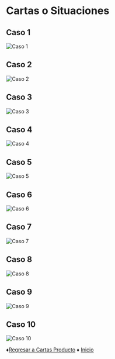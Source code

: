 # Cartas o Situaciones

## Caso 1

![Caso 1](https://github.com/Edwin-Lines/Proyecto-And-Then...-/blob/main/Documentaci%C3%B3n/8.%20Cartas%20finales%20o%20producidas%20(Producto%20final)/Cartas%20%20de%20categor%C3%ADa%20%22Casos%20o%20situaciones%22%20en%20formato%20de%20imagen/Caso%201.png)

## Caso 2

![Caso 2](https://github.com/Edwin-Lines/Proyecto-And-Then...-/blob/main/Documentaci%C3%B3n/8.%20Cartas%20finales%20o%20producidas%20(Producto%20final)/Cartas%20%20de%20categor%C3%ADa%20%22Casos%20o%20situaciones%22%20en%20formato%20de%20imagen/Caso%202.png)

## Caso 3

![Caso 3](https://github.com/Edwin-Lines/Proyecto-And-Then...-/blob/main/Documentaci%C3%B3n/8.%20Cartas%20finales%20o%20producidas%20(Producto%20final)/Cartas%20%20de%20categor%C3%ADa%20%22Casos%20o%20situaciones%22%20en%20formato%20de%20imagen/Caso%203.png)

## Caso 4

![Caso 4](https://github.com/Edwin-Lines/Proyecto-And-Then...-/blob/main/Documentaci%C3%B3n/8.%20Cartas%20finales%20o%20producidas%20(Producto%20final)/Cartas%20%20de%20categor%C3%ADa%20%22Casos%20o%20situaciones%22%20en%20formato%20de%20imagen/Caso%204.png)

## Caso 5

![Caso 5](https://github.com/Edwin-Lines/Proyecto-And-Then...-/blob/main/Documentaci%C3%B3n/8.%20Cartas%20finales%20o%20producidas%20(Producto%20final)/Cartas%20%20de%20categor%C3%ADa%20%22Casos%20o%20situaciones%22%20en%20formato%20de%20imagen/Caso%205.png)

## Caso 6

![Caso 6](https://github.com/Edwin-Lines/Proyecto-And-Then...-/blob/main/Documentaci%C3%B3n/8.%20Cartas%20finales%20o%20producidas%20(Producto%20final)/Cartas%20%20de%20categor%C3%ADa%20%22Casos%20o%20situaciones%22%20en%20formato%20de%20imagen/Caso%206.png)

## Caso 7

![Caso 7](https://github.com/Edwin-Lines/Proyecto-And-Then...-/blob/main/Documentaci%C3%B3n/8.%20Cartas%20finales%20o%20producidas%20(Producto%20final)/Cartas%20%20de%20categor%C3%ADa%20%22Casos%20o%20situaciones%22%20en%20formato%20de%20imagen/Caso%207.png)

## Caso 8

![Caso 8](https://github.com/Edwin-Lines/Proyecto-And-Then...-/blob/main/Documentaci%C3%B3n/8.%20Cartas%20finales%20o%20producidas%20(Producto%20final)/Cartas%20%20de%20categor%C3%ADa%20%22Casos%20o%20situaciones%22%20en%20formato%20de%20imagen/Caso%208.png)

## Caso 9

![Caso 9](https://github.com/Edwin-Lines/Proyecto-And-Then...-/blob/main/Documentaci%C3%B3n/8.%20Cartas%20finales%20o%20producidas%20(Producto%20final)/Cartas%20%20de%20categor%C3%ADa%20%22Casos%20o%20situaciones%22%20en%20formato%20de%20imagen/Caso%209.png)

## Caso 10

![Caso 10](https://github.com/Edwin-Lines/Proyecto-And-Then...-/blob/main/Documentaci%C3%B3n/8.%20Cartas%20finales%20o%20producidas%20(Producto%20final)/Cartas%20%20de%20categor%C3%ADa%20%22Casos%20o%20situaciones%22%20en%20formato%20de%20imagen/Caso%2010.png)

♦[Regresar a Cartas Producto](https://github.com/Edwin-Lines/Proyecto-And-Then...-/tree/main/Documentaci%C3%B3n/8.%20Cartas%20finales%20o%20producidas%20(Producto%20final) "Cartas Finales") ♦ [Inicio](https://github.com/Edwin-Lines/Proyecto-And-Then...- "Inicio")

